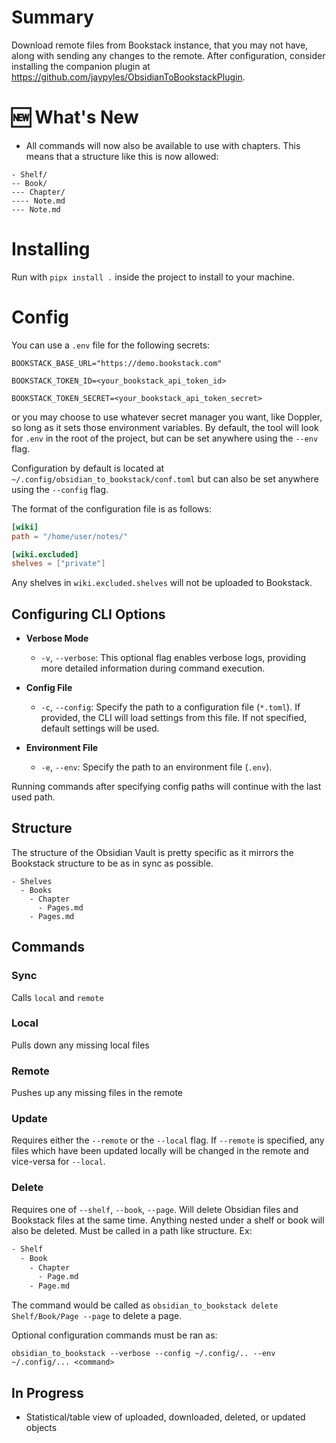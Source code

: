 # Summary

Download remote files from Bookstack instance, that you may not have, along with sending any changes to the remote.
After configuration, consider installing the companion plugin at https://github.com/jaypyles/ObsidianToBookstackPlugin.

# 🆕 What's New

- All commands will now also be available to use with chapters. This means that
  a structure like this is now allowed:

```
- Shelf/
-- Book/
--- Chapter/
---- Note.md
--- Note.md
```

# Installing

Run with `pipx install .` inside the project to install to your machine.

# Config

You can use a `.env` file for the following secrets:

`BOOKSTACK_BASE_URL="https://demo.bookstack.com"`

`BOOKSTACK_TOKEN_ID=<your_bookstack_api_token_id>`

`BOOKSTACK_TOKEN_SECRET=<your_bookstack_api_token_secret>`

or you may choose to use whatever secret manager you want, like Doppler, so long as it sets those environment variables.
By default, the tool will look for `.env` in the root of the project, but can be set anywhere using the `--env` flag.

Configuration by default is located at `~/.config/obsidian_to_bookstack/conf.toml` but can also be set anywhere using the `--config` flag.

The format of the configuration file is as follows:

```toml
[wiki]
path = "/home/user/notes/"

[wiki.excluded]
shelves = ["private"]
```

Any shelves in `wiki.excluded.shelves` will not be uploaded to Bookstack.

## Configuring CLI Options

- **Verbose Mode**

  - `-v`, `--verbose`: This optional flag enables verbose logs, providing more detailed information during command execution.

- **Config File**

  - `-c`, `--config`: Specify the path to a configuration file (`*.toml`). If provided, the CLI will load settings from this file. If not specified, default settings will be used.

- **Environment File**
  - `-e`, `--env`: Specify the path to an environment file (`.env`).

Running commands after specifying config paths will continue with the last used path.

## Structure

The structure of the Obsidian Vault is pretty specific as it mirrors the Bookstack structure to be as in sync as possible.

```
- Shelves
  - Books
    - Chapter
      - Pages.md
    - Pages.md
```

## Commands

### Sync

Calls `local` and `remote`

### Local

Pulls down any missing local files

### Remote

Pushes up any missing files in the remote

### Update

Requires either the `--remote` or the `--local` flag.
If `--remote` is specified, any files which have been updated locally will be changed in the remote and vice-versa for `--local`.

### Delete

Requires one of `--shelf`, `--book`, `--page`. Will delete Obsidian files and Bookstack files at the same time. Anything nested under a shelf or book will also be deleted.
Must be called in a path like structure. Ex:

```bash
- Shelf
  - Book
    - Chapter
      - Page.md
    - Page.md
```

The command would be called as `obsidian_to_bookstack delete Shelf/Book/Page --page` to delete a page.

Optional configuration commands must be ran as:

`obsidian_to_bookstack --verbose --config ~/.config/.. --env ~/.config/... <command>`

## In Progress

- Statistical/table view of uploaded, downloaded, deleted, or updated objects
